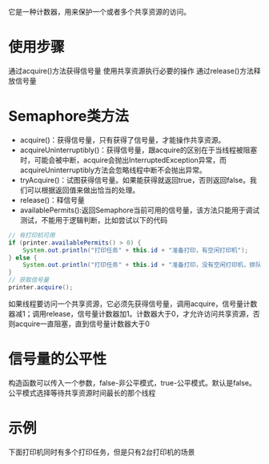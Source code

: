 它是一种计数器，用来保护一个或者多个共享资源的访问。


# 使用步骤
通过acquire()方法获得信号量
使用共享资源执行必要的操作
通过release()方法释放信号量

# Semaphore类方法
+ acquire()：获得信号量，只有获得了信号量，才能操作共享资源。
+ acquireUninterruptibly()：获得信号量，跟acquire的区别在于当线程被阻塞时，可能会被中断，acquire会抛出InterruptedException异常，而acquireUninterruptibly方法会忽略线程中断不会抛出异常。
+ tryAcquire()：试图获得信号量。如果能获得就返回true，否则返回false。我们可以根据返回值来做出恰当的处理。
+ release()：释信号量
+ availablePermits():返回Semaphore当前可用的信号量，该方法只能用于调试测试，不能用于逻辑判断，比如尝试以下的代码
```java
// 有打印机可用
if (printer.availablePermits() > 0) {
	System.out.println("打印任务" + this.id + "准备打印，有空闲打印机");
} else {
	System.out.println("打印任务" + this.id + "准备打印，没有空闲打印机，排队等待~");
}
// 获取信号量
printer.acquire();

```

如果线程要访问一个共享资源，它必须先获得信号量，调用acquire，信号量计数器减1；调用release，信号量计数器加1。计数器大于0，才允许访问共享资源，否则acquire一直阻塞，直到信号量计数器大于0



# 信号量的公平性
构造函数可以传入一个参数，false-非公平模式，true-公平模式。默认是false。
公平模式选择等待共享资源时间最长的那个线程

# 示例
下面打印机同时有多个打印任务，但是只有2台打印机的场景




